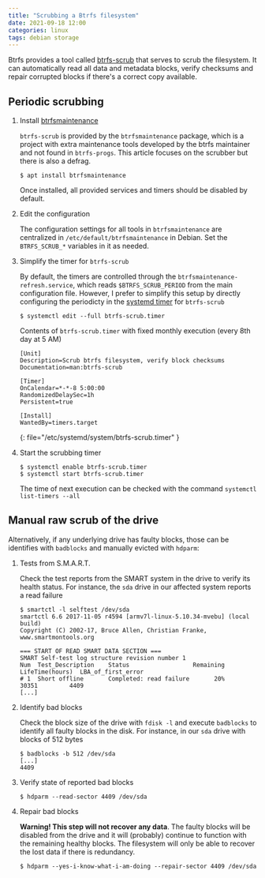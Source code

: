 ```yaml
---
title: "Scrubbing a Btrfs filesystem"
date: 2021-09-18 12:00
categories: linux
tags: debian storage
---
```


Btrfs provides a tool called [btrfs-scrub](https://btrfs.readthedocs.io/en/latest/btrfs-scrub.html)
that serves to scrub the filesystem. It can automatically read all data and
metadata blocks, verify checksums and repair corrupted blocks if there's a
correct copy available.

## Periodic scrubbing

1. Install [btrfsmaintenance](https://github.com/kdave/btrfsmaintenance)

    `btrfs-scrub` is provided by the `btrfsmaintenance` package, which is a project with extra maintenance tools developed by the btrfs maintainer and not found in `btrfs-progs`. This article focuses on the scrubber but there is also a defrag.

    ```console
    $ apt install btrfsmaintenance
    ```

    Once installed, all provided services and timers should be disabled by default.

2. Edit the configuration

    The configuration settings for all tools in `btrfsmaintenance` are centralized in `/etc/default/btrfsmaintenance` in Debian. Set the `BTRFS_SCRUB_*` variables in it as needed.

3. Simplify the timer for `btrfs-scrub`

    By default, the timers are controlled through the `btrfsmaintenance-refresh.service`, which reads `$BTRFS_SCRUB_PERIOD` from the main configuration file. However, I prefer to simplify this setup by directly configuring the periodicty in the [systemd timer](https://www.freedesktop.org/software/systemd/man/systemd.timer.html) for `btrfs-scrub`

    ```console
    $ systemctl edit --full btrfs-scrub.timer
    ```

    Contents of `btrfs-scrub.timer` with fixed monthly execution (every 8th day at 5 AM)

    ```
    [Unit]
    Description=Scrub btrfs filesystem, verify block checksums
    Documentation=man:btrfs-scrub

    [Timer]
    OnCalendar=*-*-8 5:00:00
    RandomizedDelaySec=1h
    Persistent=true

    [Install]
    WantedBy=timers.target
    ```
    {: file="/etc/systemd/system/btrfs-scrub.timer" }

4. Start the scrubbing timer

    ```console
    $ systemctl enable btrfs-scrub.timer
    $ systemctl start btrfs-scrub.timer
    ```

    The time of next execution can be checked with the command `systemctl list-timers --all`

## Manual raw scrub of the drive

Alternatively, if any underlying drive has faulty blocks, those can be identifies with `badblocks` and manually evicted with `hdparm`:

1. Tests from S.M.A.R.T.

    Check the test reports from the SMART system in the drive to verify its health status. For instance, the `sda` drive in our affected system reports a read failure

    ```console
    $ smartctl -l selftest /dev/sda
    smartctl 6.6 2017-11-05 r4594 [armv7l-linux-5.10.34-mvebu] (local build)
    Copyright (C) 2002-17, Bruce Allen, Christian Franke, www.smartmontools.org

    === START OF READ SMART DATA SECTION ===
    SMART Self-test log structure revision number 1
    Num  Test_Description    Status                  Remaining  LifeTime(hours)  LBA_of_first_error
    # 1  Short offline       Completed: read failure       20%     30351         4409
    [...]
     ```

2. Identify bad blocks

    Check the block size of the drive with `fdisk -l` and execute `badblocks` to identify all faulty blocks in the disk. For instance, in our `sda` drive with blocks of 512 bytes

    ```console
    $ badblocks -b 512 /dev/sda
    [...]
    4409
    ```

3. Verify state of reported bad blocks

    ```console
    $ hdparm --read-sector 4409 /dev/sda
    ```

4. Repair bad blocks

    **Warning! This step will not recover any data**. The faulty blocks will be disabled from the drive and it will (probably) continue to function with the remaining healthy blocks. The filesystem will only be able to recover the lost data if there is redundancy.

    ```console
    $ hdparm --yes-i-know-what-i-am-doing --repair-sector 4409 /dev/sda
    ```

